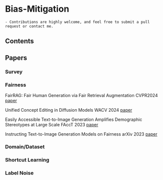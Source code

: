 # Bias-Mitigation


```
- Contributions are highly welcome, and feel free to submit a pull request or contact me.
```
## Contents


## Papers

### Survey
### Fairness
FairRAG: Fair Human Generation via Fair Retrieval Augmentation CVPR2024 [paper](https://openaccess.thecvf.com/content/CVPR2024/papers/Shrestha_FairRAG_Fair_Human_Generation_via_Fair_Retrieval_Augmentation_CVPR_2024_paper.pdf)

Unified Concept Editing in Diffusion Models WACV 2024 [paper](https://arxiv.org/pdf/2308.14761)

Easily Accessible Text-to-Image Generation Amplifies Demographic Stereotypes at Large Scale FAccT 2023 [paper](https://arxiv.org/pdf/2211.03759)

Instructing Text-to-Image Generation Models on Fairness arXiv 2023 [paper](https://arxiv.org/pdf/2302.10893)

### Domain/Dataset
### Shortcut Learning
### Label Noise
